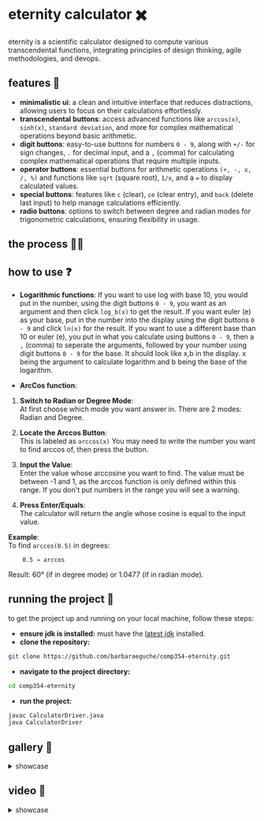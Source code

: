 # eternity calculator ✖️
eternity is a scientific calculator designed to compute various transcendental functions, integrating principles of design thinking, agile methodologies, and devops. 

## features 👾
- **minimalistic ui**: a clean and intuitive interface that reduces distractions, allowing users to focus on their calculations effortlessly.
- **transcendental buttons**: access advanced functions like `arccos(x)`, `sinh(x)`, `standard deviation`, and more for complex mathematical operations beyond basic arithmetic.
- **digit buttons**: easy-to-use buttons for numbers `0 - 9`, along with `+/-` for sign changes, `.` for decimal input, and a `,` (comma) for calculating complex mathematical operations that require multiple inputs.
- **operator buttons**: essential buttons for arithmetic operations `(+, -, x, /, %)` and functions like `sqrt` (square root), `1/x`, and a `=` to display calculated values.
- **special buttons**: features like `c` (clear), `ce` (clear entry), and `back` (delete last input) to help manage calculations efficiently.
- **radio buttons**: options to switch between degree and radian modes for trigonometric calculations, ensuring flexibility in usage.

## the process ✍🏽

## how to use ❓
- **Logarithmic functions**: If you want to use log with base 10, you would put in the number, using the digit buttons `0 - 9`, you want as an argument and then click `log_b(x)` to get the result. If you want euler (e) as your base, put in the number into the display using the digit buttons `0 - 9` and click `ln(x)` for the result. If you want to use a different base than 10 or euler (e), you put in what you calculate using buttons `0 - 9`, then a `,` (comma) to seperate the arguments, followed by your number using digit buttons `0 - 9` for the base. It should look like x,b in the display. x being the argument to calculate logarithm and b being the base of the logarithm.

- **ArcCos function**: 
1. **Switch to Radian or Degree Mode**:  
    At first choose which mode you want answer in. There are 2 modes: Radian and Degree.

2. **Locate the Arccos Button**:  
   This is labeled as `arccos(x)` You may need to write the number you want to find arccos of, then press the button.

3. **Input the Value**:  
   Enter the value whose arccosine you want to find. The value must be between -1 and 1, as the arccos function is only defined within this range. If you don't put numbers in the range you will see a warning.

4. **Press Enter/Equals**:  
   The calculator will return the angle whose cosine is equal to the input value.

**Example**:  
To find `arccos(0.5)` in degrees:
```
    0.5 → arccos
```
Result: 60° (if in degree mode) or 1.0477 (if in radian mode).

## running the project 🏁
to get the project up and running on your local machine, follow these steps:

- **ensure jdk is installed:** must have the [latest jdk](https://www.java.com/en/download/manual.jsp) installed.
- **clone the repository:**
```bash
git clone https://github.com/barbaraeguche/comp354-eternity.git
```
- **navigate to the project directory:**
```bash
cd comp354-eternity
```
- **run the project:**
```bash
javac CalculatorDriver.java
java CalculatorDriver
```

## gallery 📸
<details>
  <summary>showcase</summary> <br>

  - **initial** <br>
  ![eternity](https://github.com/user-attachments/assets/f3abf9ca-05f2-4130-9fd4-b04838a050ee)
</details>

## video 📸
<details>
  <summary>showcase</summary>
  
  - **x^y**
  
  - **logarithm**
  
  - **arccos(x)**
  
  - **standard deviation**
  
</details>
